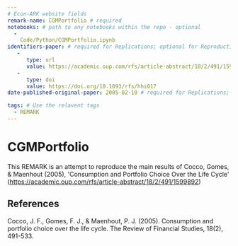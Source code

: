 ```yaml
---
# Econ-ARK website fields
remark-name: CGMPortfolio # required 
notebooks: # path to any notebooks within the repo - optional
  - 
    Code/Python/CGMPortfolio.ipynb
identifiers-paper: # required for Replications; optional for Reproductions
   - 
      type: url 
      value: https://academic.oup.com/rfs/article-abstract/18/2/491/1599892
   - 
      type: doi
      value: https://doi.org/10.1093/rfs/hhi017
date-published-original-paper: 2005-02-10 # required for Replications; optional for Reproductions

tags: # Use the relavent tags
  - REMARK
---
```


# CGMPortfolio

This REMARK is an attempt to reproduce the main results of Cocco, Gomes, & Maenhout (2005), 'Consumption and Portfolio Choice Over the Life Cycle' (https://academic.oup.com/rfs/article-abstract/18/2/491/1599892)

## References

Cocco, J. F., Gomes, F. J., & Maenhout, P. J. (2005). Consumption and portfolio choice over the life cycle. The Review of Financial Studies, 18(2), 491-533.

